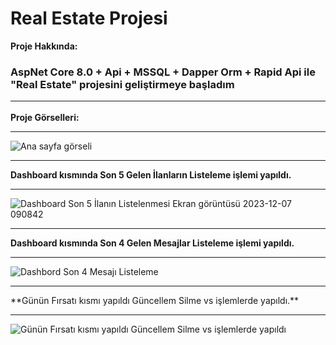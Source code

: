 # Real Estate Projesi
**Proje Hakkında:** <br/>
### AspNet Core 8.0 + Api + MSSQL + Dapper Orm + Rapid Api ile "Real Estate" projesini geliştirmeye başladım <hr/>
**Proje Görselleri:** <hr/>
![Ana sayfa görseli](https://github.com/Olyala94/RealEstate_Dapper_Api/assets/119108499/49d2db4d-20a8-4894-847d-04ee48f03425)
<hr/>

**Dashboard kısmında Son 5 Gelen İlanların Listeleme işlemi yapıldı.** <hr/>

![Dashboard Son 5 İlanın Listelenmesi Ekran görüntüsü 2023-12-07 090842](https://github.com/Olyala94/RealEstate_Dapper_Api/assets/119108499/49df417e-3a16-4c04-80eb-a56c06f61afd)
<hr/>

**Dashboard kısmında Son 4 Gelen Mesajlar Listeleme işlemi yapıldı.**  <hr/>

![Dashbord Son 4 Mesajı Listeleme](https://github.com/Olyala94/RealEstate_Dapper_Api/assets/119108499/4c47bbcc-ca5c-4a9d-8ad5-b347c740d234)
<hr/>
**Günün Fırsatı kısmı yapıldı Güncellem   Silme  vs işlemlerde yapıldı.** <hr/>

![Günün Fırsatı kısmı yapıldı Güncellem   Silme  vs işlemlerde yapıldı](https://github.com/Olyala94/RealEstate_Dapper_Api/assets/119108499/45373612-d85d-4535-a29a-b37331b0f12b)
